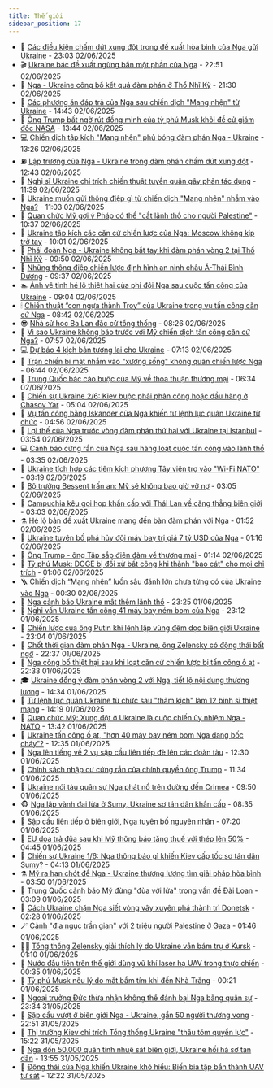 ```yaml
---
title: Thế giới
sidebar_position: 17
---
```


<!-- dantri-the-gioi:START -->
- 🌋 [Các điều kiện chấm dứt xung đột trong đề xuất hòa bình của Nga gửi Ukraine](https://dantri.com.vn/the-gioi/cac-dieu-kien-cham-dut-xung-dot-trong-de-xuat-hoa-binh-cua-nga-gui-ukraine-20250603055402478.htm) - 23:03 02/06/2025
- 🎬 [Ukraine bác đề xuất ngừng bắn một phần của Nga](https://dantri.com.vn/the-gioi/ukraine-bac-de-xuat-ngung-ban-mot-phan-cua-nga-20250603054549245.htm) - 22:51 02/06/2025
- 🧰 [Nga - Ukraine công bố kết quả đàm phán ở Thổ Nhĩ Kỳ](https://dantri.com.vn/the-gioi/nga-ukraine-cong-bo-ket-qua-dam-phan-o-tho-nhi-ky-20250602234533170.htm) - 21:30 02/06/2025
- 🌋 [Các phương án đáp trả của Nga sau chiến dịch &quot;Mạng nhện&quot; từ Ukraine](https://dantri.com.vn/the-gioi/cac-phuong-an-dap-tra-cua-nga-sau-chien-dich-mang-nhen-tu-ukraine-20250602213531351.htm) - 14:43 02/06/2025
- 🗽 [Ông Trump bất ngờ rút đồng minh của tỷ phú Musk khỏi đề cử giám đốc NASA](https://dantri.com.vn/the-gioi/ong-trump-bat-ngo-rut-dong-minh-cua-ty-phu-musk-khoi-de-cu-giam-doc-nasa-20250602203418904.htm) - 13:44 02/06/2025
- 💻 [Chiến dịch tập kích &quot;Mạng nhện&quot; phủ bóng đàm phán Nga - Ukraine](https://dantri.com.vn/the-gioi/chien-dich-tap-kich-mang-nhen-phu-bong-dam-phan-nga-ukraine-20250602201552292.htm) - 13:26 02/06/2025
- ⛽️ [Lập trường của Nga - Ukraine trong đàm phán chấm dứt xung đột](https://dantri.com.vn/the-gioi/lap-truong-cua-nga-ukraine-trong-dam-phan-cham-dut-xung-dot-20250602190556684.htm) - 12:43 02/06/2025
- 🤩 [Nghị sĩ Ukraine chỉ trích chiến thuật tuyển quân gây phản tác dụng](https://dantri.com.vn/the-gioi/nghi-si-ukraine-chi-trich-chien-thuat-tuyen-quan-gay-phan-tac-dung-20250602171453726.htm) - 11:39 02/06/2025
- 🧐 [Ukraine muốn gửi thông điệp gì từ chiến dịch &quot;Mạng nhện&quot; nhắm vào Nga?](https://dantri.com.vn/the-gioi/ukraine-muon-gui-thong-diep-gi-tu-chien-dich-mang-nhen-nham-vao-nga-20250602155934740.htm) - 11:03 02/06/2025
- 🎊 [Quan chức Mỹ gợi ý Pháp có thể &quot;cắt lãnh thổ cho người Palestine&quot;](https://dantri.com.vn/the-gioi/quan-chuc-my-goi-y-phap-co-the-cat-lanh-tho-cho-nguoi-palestine-20250602165356851.htm) - 10:37 02/06/2025
- 📝 [Ukraine tập kích các căn cứ chiến lược của Nga: Moscow không kịp trở tay](https://dantri.com.vn/the-gioi/ukraine-tap-kich-cac-can-cu-chien-luoc-cua-nga-moscow-khong-kip-tro-tay-20250602163420287.htm) - 10:01 02/06/2025
- 🤡 [Phái đoàn Nga - Ukraine không bắt tay khi đàm phán vòng 2 tại Thổ Nhĩ Kỳ](https://dantri.com.vn/the-gioi/phai-doan-nga-ukraine-khong-bat-tay-khi-dam-phan-vong-2-tai-tho-nhi-ky-20250602161656511.htm) - 09:50 02/06/2025
- 🥷 [Những thông điệp chiến lược định hình an ninh châu Á-Thái Bình Dương](https://dantri.com.vn/the-gioi/nhung-thong-diep-chien-luoc-dinh-hinh-an-ninh-chau-a-thai-binh-duong-20250602162801864.htm) - 09:37 02/06/2025
- 🏊 [Ảnh vệ tinh hé lộ thiệt hại của phi đội Nga sau cuộc tấn công của Ukraine](https://dantri.com.vn/the-gioi/anh-ve-tinh-he-lo-thiet-hai-cua-phi-doi-nga-sau-cuoc-tan-cong-cua-ukraine-20250602155911722.htm) - 09:04 02/06/2025
- 🕯 [Chiến thuật “con ngựa thành Troy” của Ukraine trong vụ tấn công căn cứ Nga](https://dantri.com.vn/the-gioi/chien-thuat-con-ngua-thanh-troy-cua-ukraine-trong-vu-tan-cong-can-cu-nga-20250602151519075.htm) - 08:42 02/06/2025
- 😎 [Nhà sử học Ba Lan đắc cử tổng thống](https://dantri.com.vn/the-gioi/nha-su-hoc-ba-lan-dac-cu-tong-thong-20250602143958138.htm) - 08:26 02/06/2025
- 🌈 [Vì sao Ukraine không báo trước với Mỹ chiến dịch tấn công căn cứ Nga?](https://dantri.com.vn/the-gioi/vi-sao-ukraine-khong-bao-truoc-voi-my-chien-dich-tan-cong-can-cu-nga-20250602144954316.htm) - 07:57 02/06/2025
- 💻 [Dự báo 4 kịch bản tương lai cho Ukraine](https://dantri.com.vn/the-gioi/du-bao-4-kich-ban-tuong-lai-cho-ukraine-20250602140610267.htm) - 07:13 02/06/2025
- 🤖 [Trận chiến bí mật nhắm vào &quot;xương sống&quot; không quân chiến lược Nga](https://dantri.com.vn/the-gioi/tran-chien-bi-mat-nham-vao-xuong-song-khong-quan-chien-luoc-nga-20250602113813629.htm) - 06:44 02/06/2025
- 🦏 [Trung Quốc bác cáo buộc của Mỹ về thỏa thuận thương mại](https://dantri.com.vn/the-gioi/trung-quoc-bac-cao-buoc-cua-my-ve-thoa-thuan-thuong-mai-20250602130754781.htm) - 06:34 02/06/2025
- 🌁 [Chiến sự Ukraine 2/6: Kiev buộc phải phản công hoặc đầu hàng ở Chasov Yar](https://dantri.com.vn/the-gioi/chien-su-ukraine-26-kiev-buoc-phai-phan-cong-hoac-dau-hang-o-chasov-yar-20250602115005895.htm) - 05:04 02/06/2025
- 🐘 [Vụ tấn công bằng Iskander của Nga khiến tư lệnh lục quân Ukraine từ chức](https://dantri.com.vn/the-gioi/vu-tan-cong-bang-iskander-cua-nga-khien-tu-lenh-luc-quan-ukraine-tu-chuc-20250602115257705.htm) - 04:56 02/06/2025
- 🥷 [Lợi thế của Nga trước vòng đàm phán thứ hai với Ukraine tại Istanbul](https://dantri.com.vn/the-gioi/loi-the-cua-nga-truoc-vong-dam-phan-thu-hai-voi-ukraine-tai-istanbul-20250602104713139.htm) - 03:54 02/06/2025
- 💻 [Cảnh báo cứng rắn của Nga sau hàng loạt cuộc tấn công vào lãnh thổ](https://dantri.com.vn/the-gioi/canh-bao-cung-ran-cua-nga-sau-hang-loat-cuoc-tan-cong-vao-lanh-tho-20250602103049885.htm) - 03:35 02/06/2025
- 🎡 [Ukraine tích hợp các tiêm kích phương Tây viện trợ vào &quot;Wi-Fi NATO&quot;](https://dantri.com.vn/the-gioi/ukraine-tich-hop-cac-tiem-kich-phuong-tay-vien-tro-vao-wi-fi-nato-20250602095156000.htm) - 03:19 02/06/2025
- 🧰 [Bộ trưởng Bessent trấn an: Mỹ sẽ không bao giờ vỡ nợ](https://dantri.com.vn/the-gioi/bo-truong-bessent-tran-an-my-se-khong-bao-gio-vo-no-20250602095001019.htm) - 03:05 02/06/2025
- 🥸 [Campuchia kêu gọi họp khẩn cấp với Thái Lan về căng thẳng biên giới](https://dantri.com.vn/the-gioi/campuchia-keu-goi-hop-khan-cap-voi-thai-lan-ve-cang-thang-bien-gioi-20250602094148551.htm) - 03:03 02/06/2025
- ⚗️ [Hé lộ bản đề xuất Ukraine mang đến bàn đàm phán với Nga](https://dantri.com.vn/the-gioi/he-lo-ban-de-xuat-ukraine-mang-den-ban-dam-phan-voi-nga-20250602082503651.htm) - 01:52 02/06/2025
- 🌮 [Ukraine tuyên bố phá hủy đội máy bay trị giá 7 tỷ USD của Nga](https://dantri.com.vn/the-gioi/ukraine-tuyen-bo-pha-huy-doi-may-bay-tri-gia-7-ty-usd-cua-nga-20250602054423982.htm) - 01:16 02/06/2025
- 🎃 [Ông Trump - ông Tập sắp điện đàm về thương mại](https://dantri.com.vn/the-gioi/ong-trump-ong-tap-sap-dien-dam-ve-thuong-mai-20250602074557065.htm) - 01:14 02/06/2025
- 💫 [Tỷ phú Musk: DOGE bị đối xử bất công khi thành &quot;bao cát&quot; cho mọi chỉ trích](https://dantri.com.vn/the-gioi/ty-phu-musk-doge-bi-doi-xu-bat-cong-khi-thanh-bao-cat-cho-moi-chi-trich-20250602074907441.htm) - 01:06 02/06/2025
- 🪜 [Chiến dịch “Mạng nhện” luồn sâu đánh lớn chưa từng có của Ukraine vào Nga](https://dantri.com.vn/the-gioi/chien-dich-mang-nhen-luon-sau-danh-lon-chua-tung-co-cua-ukraine-vao-nga-20250602065455893.htm) - 00:30 02/06/2025
- 🌋 [Nga cảnh báo Ukraine mất thêm lãnh thổ](https://dantri.com.vn/the-gioi/nga-canh-bao-ukraine-mat-them-lanh-tho-20250602010459478.htm) - 23:25 01/06/2025
- 🦏 [Nghi vấn Ukraine tấn công 41 máy bay ném bom của Nga](https://dantri.com.vn/the-gioi/nghi-van-ukraine-tan-cong-41-may-bay-nem-bom-cua-nga-20250602003911331.htm) - 23:12 01/06/2025
- 👀 [Chiến lược của ông Putin khi lệnh lập vùng đệm dọc biên giới Ukraine](https://dantri.com.vn/the-gioi/chien-luoc-cua-ong-putin-khi-lenh-lap-vung-dem-doc-bien-gioi-ukraine-20250528171420184.htm) - 23:04 01/06/2025
- 🧰 [Chốt thời gian đàm phán Nga - Ukraine, ông Zelensky có động thái bất ngờ](https://dantri.com.vn/the-gioi/chot-thoi-gian-dam-phan-nga-ukraine-ong-zelensky-co-dong-thai-bat-ngo-20250602045537481.htm) - 22:37 01/06/2025
- 🚀 [Nga công bố thiệt hại sau khi loạt căn cứ chiến lược bị tấn công ồ ạt](https://dantri.com.vn/the-gioi/nga-cong-bo-thiet-hai-sau-khi-loat-can-cu-chien-luoc-bi-tan-cong-o-at-20250602044254850.htm) - 22:33 01/06/2025
- 🎓 [Ukraine đồng ý đàm phán vòng 2 với Nga, tiết lộ nội dung thương lượng](https://dantri.com.vn/the-gioi/ukraine-dong-y-dam-phan-vong-2-voi-nga-tiet-lo-noi-dung-thuong-luong-20250601210405636.htm) - 14:34 01/06/2025
- 🥸 [Tư lệnh lục quân Ukraine từ chức sau &quot;thảm kịch&quot; làm 12 binh sĩ thiệt mạng](https://dantri.com.vn/the-gioi/tu-lenh-luc-quan-ukraine-tu-chuc-sau-tham-kich-lam-12-binh-si-thiet-mang-20250601205358344.htm) - 14:19 01/06/2025
- 🦅 [Quan chức Mỹ: Xung đột ở Ukraine là cuộc chiến ủy nhiệm Nga - NATO](https://dantri.com.vn/the-gioi/quan-chuc-my-xung-dot-o-ukraine-la-cuoc-chien-uy-nhiem-nga-nato-20250601203624323.htm) - 13:42 01/06/2025
- 🤭 [Ukraine tấn công ồ ạt, &quot;hơn 40 máy bay ném bom Nga đang bốc cháy&quot;?](https://dantri.com.vn/the-gioi/ukraine-tan-cong-o-at-hon-40-may-bay-nem-bom-nga-dang-boc-chay-20250601192602631.htm) - 12:35 01/06/2025
- 🤖 [Nga lên tiếng về 2 vụ sập cầu liên tiếp đè lên các đoàn tàu](https://dantri.com.vn/the-gioi/nga-len-tieng-ve-2-vu-sap-cau-lien-tiep-de-len-cac-doan-tau-20250601191708927.htm) - 12:30 01/06/2025
- 🐲 [Chính sách nhập cư cứng rắn của chính quyền ông Trump](https://dantri.com.vn/the-gioi/chinh-sach-nhap-cu-cung-ran-cua-chinh-quyen-ong-trump-20250530231504105.htm) - 11:34 01/06/2025
- 🫣 [Ukraine nói tàu quân sự Nga phát nổ trên đường đến Crimea](https://dantri.com.vn/the-gioi/ukraine-noi-tau-quan-su-nga-phat-no-tren-duong-den-crimea-20250601164316277.htm) - 09:50 01/06/2025
- 🐵 [Nga lập vành đai lửa ở Sumy, Ukraine sơ tán dân khẩn cấp](https://dantri.com.vn/the-gioi/nga-lap-vanh-dai-lua-o-sumy-ukraine-so-tan-dan-khan-cap-20250601152447063.htm) - 08:35 01/06/2025
- 🫶 [Sập cầu liên tiếp ở biên giới, Nga tuyên bố nguyên nhân](https://dantri.com.vn/the-gioi/sap-cau-lien-tiep-o-bien-gioi-nga-tuyen-bo-nguyen-nhan-20250601141135244.htm) - 07:20 01/06/2025
- 💃 [EU dọa trả đũa sau khi Mỹ thông báo tăng thuế với thép lên 50%](https://dantri.com.vn/the-gioi/eu-doa-tra-dua-sau-khi-my-thong-bao-tang-thue-voi-thep-len-50-20250601112619929.htm) - 04:45 01/06/2025
- 💫 [Chiến sự Ukraine 1/6: Nga thông báo gì khiến Kiev cấp tốc sơ tán dân Sumy?](https://dantri.com.vn/the-gioi/chien-su-ukraine-16-nga-thong-bao-gi-khien-kiev-cap-toc-so-tan-dan-sumy-20250601111127456.htm) - 04:13 01/06/2025
- ⚗️ [Mỹ ra hạn chót để Nga - Ukraine thương lượng tìm giải pháp hòa bình](https://dantri.com.vn/the-gioi/my-ra-han-chot-de-nga-ukraine-thuong-luong-tim-giai-phap-hoa-binh-20250601104332872.htm) - 03:50 01/06/2025
- 🥷 [Trung Quốc cảnh báo Mỹ đừng &quot;đùa với lửa&quot; trong vấn đề Đài Loan](https://dantri.com.vn/the-gioi/trung-quoc-canh-bao-my-dung-dua-voi-lua-trong-van-de-dai-loan-20250601084652219.htm) - 03:09 01/06/2025
- 🥸 [Cách Ukraine chặn Nga siết vòng vây xuyên phá thành trì Donetsk](https://dantri.com.vn/the-gioi/cach-ukraine-chan-nga-siet-vong-vay-xuyen-pha-thanh-tri-donetsk-20250601092027894.htm) - 02:28 01/06/2025
- 🪄 [Cảnh &quot;địa ngục trần gian&quot; với 2 triệu người Palestine ở Gaza](https://dantri.com.vn/the-gioi/canh-dia-nguc-tran-gian-voi-2-trieu-nguoi-palestine-o-gaza-20250601075935864.htm) - 01:46 01/06/2025
- 🧑‍💻 [Tổng thống Zelensky giải thích lý do Ukraine vẫn bám trụ ở Kursk](https://dantri.com.vn/the-gioi/tong-thong-zelensky-giai-thich-ly-do-ukraine-van-bam-tru-o-kursk-20250601074704897.htm) - 01:10 01/06/2025
- 🤭 [Nước đầu tiên trên thế giới dùng vũ khí laser hạ UAV trong thực chiến](https://dantri.com.vn/the-gioi/nuoc-dau-tien-tren-the-gioi-dung-vu-khi-laser-ha-uav-trong-thuc-chien-20250601072749926.htm) - 00:35 01/06/2025
- 🗽 [Tỷ phú Musk nêu lý do mắt bầm tím khi đến Nhà Trắng](https://dantri.com.vn/the-gioi/ty-phu-musk-neu-ly-do-mat-bam-tim-khi-den-nha-trang-20250601071218856.htm) - 00:21 01/06/2025
- 🤖 [Ngoại trưởng Đức thừa nhận không thể đánh bại Nga bằng quân sự](https://dantri.com.vn/the-gioi/ngoai-truong-duc-thua-nhan-khong-the-danh-bai-nga-bang-quan-su-20250601062730469.htm) - 23:34 31/05/2025
- 🌈 [Sập cầu vượt ở biên giới Nga - Ukraine, gần 50 người thương vong](https://dantri.com.vn/the-gioi/sap-cau-vuot-o-bien-gioi-nga-ukraine-gan-50-nguoi-thuong-vong-20250601054633841.htm) - 22:51 31/05/2025
- 🤩 [Thị trưởng Kiev chỉ trích Tổng thống Ukraine &quot;thâu tóm quyền lực&quot;](https://dantri.com.vn/the-gioi/thi-truong-kiev-chi-trich-tong-thong-ukraine-thau-tom-quyen-luc-20250531221505235.htm) - 15:22 31/05/2025
- 🤗 [Nga dồn 50.000 quân tinh nhuệ sát biên giới, Ukraine hối hả sơ tán dân](https://dantri.com.vn/the-gioi/nga-don-50000-quan-tinh-nhue-sat-bien-gioi-ukraine-hoi-ha-so-tan-dan-20250531202825348.htm) - 13:55 31/05/2025
- 🙉 [Động thái của Nga khiến Ukraine khó hiểu: Biến bia tập bắn thành UAV tự sát](https://dantri.com.vn/the-gioi/dong-thai-cua-nga-khien-ukraine-kho-hieu-bien-bia-tap-ban-thanh-uav-tu-sat-20250531191129257.htm) - 12:22 31/05/2025<!-- dantri-the-gioi:END -->
